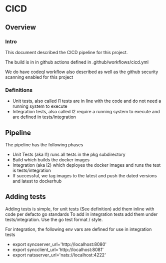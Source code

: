 # CICD

## Overview

### Intro

This document described the CICD pipeline for this project.

The build is in in github actions defined in .github/workflows/cicd.yml

We do have codeql workflow also described as well as the github security scanning enabled for this project

### Definitions

- Unit tests, also called l1 tests are in line with the code and do not need a running system to execute
- Integration tests, also called l2 require a running system to execute and are defined in tests/integration

## Pipeline

The pipeline has the following phases

- Unit Tests (aka l1) runs all tests in the pkg subdirectory
- Build which builds the docker images
- Integration (aka l2) which deployes the docker images and runs the test is tests/integration
- If successful, we tag images to the latest and push the dated versions and latest to dockerhub

## Adding tests

Adding tests is simple, for unit tests (See definition) add them inline with code per defacto go standards To add in
integration tests add them under tests/integration. Use the go test format / style.

For integration, the following env vars are defined for use in integration tests

* export syncserver_url='http://localhost:8080'
* export syncclient_url='http://localhost:8081'
* export natsserver_url='nats://localhost:4222'
